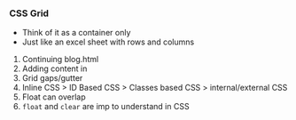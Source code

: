 ### CSS Grid 

- Think of it as a container only 
- Just like an excel sheet with rows and columns 

1. Continuing blog.html
2. Adding content in <main>
3. Grid gaps/gutter
4. Inline CSS > ID Based CSS > Classes based CSS > internal/external CSS
5. Float can overlap
6. `float` and `clear` are imp to understand in CSS